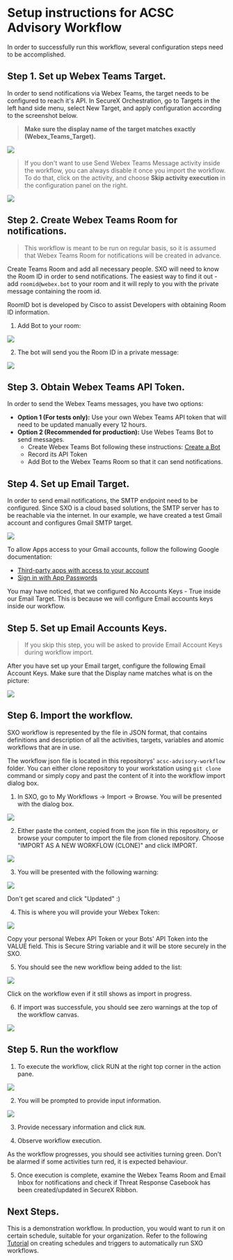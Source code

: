 # Setup instructions for ACSC Advisory Workflow

In order to successfully run this workflow, several configuration steps need to be accomplished.

## Step 1. Set up Webex Teams Target.

In order to send notifications via Webex Teams, the target needs to be configured to reach it's API. In SecureX Orchestration, go to Targets in the left hand side menu, select New Target, and apply configuration according to the screenshot below.

> **Make sure the display name of the target matches exactly (Webex_Teams_Target).**

![](/assets/webex_teams_target.png)

> If you don't want to use Send Webex Teams Message activity inside the workflow, you can always disable it once you import the workflow. To do that, click on the activity, and choose **Skip activity execution** in the configuration panel on the right.

![](/assets/skip_activity.png)

## Step 2. Create Webex Teams Room for notifications.

> This workflow is meant to be run on regular basis, so it is assumed that Webex Teams Room for notifications will be created in advance.

Create Teams Room and add all necessary people. SXO will need to know the Room ID in order to send notifications. The easiest way to find it out - add `roomid@webex.bot` to your room and it will reply to you with the private message containing the room id.

RoomID bot is developed by Cisco to assist Developers with obtaining Room ID information.

1. Add Bot to your room:

![](/assets/add_roomid_bot.png)

2. The bot will send you the Room ID in a private message:

![](/assets/room_id.png)

## Step 3. Obtain Webex Teams API Token.

In order to send the Webex Teams messages, you have two options:
  - **Option 1 (For tests only):** Use your own Webex Teams API token that will need to be updated manually every 12 hours.
  - **Option 2 (Recommended for production):** Use Webes Teams Bot to send messages.
      - Create Webex Teams Bot following these instructions: [Create a Bot](https://developer.webex.com/docs/bots)
      - Record its API Token
      - Add Bot to the Webex Teams Room so that it can send notifications.

## Step 4. Set up Email Target.

In order to send email notifications, the SMTP endpoint need to be configured. Since SXO is a cloud based solutions, the SMTP server has to be reachable via the internet. In our example, we have created a test Gmail account and configures Gmail SMTP target.

![](/assets/email_target.png)

To allow Apps access to your Gmail accounts, follow the following Google documentation: 
* [Third-party apps with access to your account](https://support.google.com/accounts/answer/3466521?hl=en#)
* [Sign in with App Passwords](https://support.google.com/accounts/answer/185833?p=app_passwords_sa&hl=en&visit_id=637299908343568038-392387523&rd=1)

You may have noticed, that we configured No Accounts Keys - True inside our Email Target. This is because we will configure Email accounts keys inside our workflow.

## Step 5. Set up Email Accounts Keys.

> If you skip this step, you will be asked to provide Email Account Keys during workflow import.

After you have set up your Email target, configure the following Email Account Keys. Make sure that the Display name matches what is on the picture:

![](/assets/email_account_keys.png)

## Step 6. Import the workflow.

SXO workflow is represented by the file in JSON format, that contains definitions and description of all the activities, targets, variables and atomic workflows that are in use.

The workflow json file is located in this repositorys' `acsc-advisory-workflow` folder. You can either clone repository to your workstation using `git clone` command or simply copy and past the content of it into the workflow import dialog box.

1. In SXO, go to My Workflows -> Import -> Browse. You will be presented with the dialog box.

![](/assets/import_dialog.png)

2. Either paste the content, copied from the json file in this repository, or browse your computer to import the file from cloned repository. Choose "IMPORT AS A NEW WORKFLOW (CLONE)" and click IMPORT.

![](/assets/import_filled.png)

3. You will be presented with the following warning:

![](/assets/import_warning.png)

Don't get scared and click "Updated" :)

4. This is where you will provide your Webex Token:

![](/assets/token_request.png)

Copy your personal Webex API Token or your Bots' API Token into the VALUE field. This is Secure String variable and it will be store securely in the SXO.

5. You should see the new workflow being added to the list:

![](/assets/import_in_progress.png)

Click on the workflow even if it still shows as import in progress.

6. If import was successfule, you should see zero warnings at the top of the workflow canvas.


![](/assets/inside_workflow.png)

## Step 5. Run the workflow

1. To execute the workflow, click RUN at the right top corner in the action pane.

![](/assets/action_pane.png)

2. You will be prompted to provide input information.

![](/assets/input_variables.png)

3. Provide necessary information and click `RUN`.

4.  Observe workflow execution.

As the workflow progresses, you should see activities turning green. Don't be alarmed if some activities turn red, it is expected behaviour.

5. Once execution is complete, examine the Webex Teams Room and Email Inbox for notifications and check if Threat Response Casebook has been created/updated in SecureX Ribbon.

## Next Steps.

This is a demonstration workflow. In production, you would want to run it on certain schedule, suitable for your organization. Refer to the following [Tutorial](https://ciscosecurity-sx-00-integration-workflows.readthedocs-hosted.com/en/latest/orchestration/schedules.html) on creating schedules and triggers to automatically run SXO workflows.